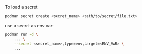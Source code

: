 To load a secret

```sh
podman secret create <secret_name> <path/to/secret/file.txt>
```

use a secret as env var:
```sh
podman run -d \
    ... \
    --secret <secret_name>,type=env,target=<ENV_VAR> \
    ...
```